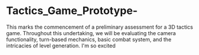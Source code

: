 # Tactics_Game_Prototype-
This marks the commencement of a preliminary assessment for a 3D tactics game. Throughout this undertaking, we will be evaluating the camera functionality, turn-based mechanics, basic combat system, and the intricacies of level generation.
I'm so excited 
